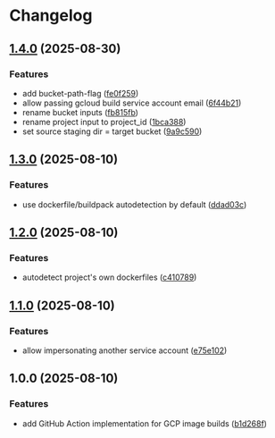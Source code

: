 # Changelog

## [1.4.0](https://github.com/discue/gcp-build-image-action/compare/v1.3.0...v1.4.0) (2025-08-30)


### Features

* add bucket-path-flag ([fe0f259](https://github.com/discue/gcp-build-image-action/commit/fe0f2599669bcd42c55116e517496bd553696d20))
* allow passing gcloud build service account email ([6f44b21](https://github.com/discue/gcp-build-image-action/commit/6f44b2181e57aaf9720b45fd7d534276e3656ae4))
* rename bucket inputs ([fb815fb](https://github.com/discue/gcp-build-image-action/commit/fb815fb875fa8bdd9a1230f9a4990727cd78316e))
* rename project input to project_id ([1bca388](https://github.com/discue/gcp-build-image-action/commit/1bca3889629f4acc817a3fb8323fd3f6c2abf3fd))
* set source staging dir = target bucket ([9a9c590](https://github.com/discue/gcp-build-image-action/commit/9a9c59010315d720659bce09bb2b96c3653d31a7))

## [1.3.0](https://github.com/discue/gcp-build-image-action/compare/v1.2.0...v1.3.0) (2025-08-10)


### Features

* use dockerfile/buildpack autodetection by default ([ddad03c](https://github.com/discue/gcp-build-image-action/commit/ddad03c8c3adb436db36df40b306276964b972c4))

## [1.2.0](https://github.com/discue/gcp-build-image-action/compare/v1.1.0...v1.2.0) (2025-08-10)


### Features

* autodetect project's own dockerfiles ([c410789](https://github.com/discue/gcp-build-image-action/commit/c4107899d45d5873701399e366e54d30745c5c7b))

## [1.1.0](https://github.com/discue/gcp-build-image-action/compare/v1.0.0...v1.1.0) (2025-08-10)


### Features

* allow impersonating another service account ([e75e102](https://github.com/discue/gcp-build-image-action/commit/e75e102ce3dc037eb3a78a1ceb67b72037a5ec0f))

## 1.0.0 (2025-08-10)


### Features

* add GitHub Action implementation for GCP image builds ([b1d268f](https://github.com/discue/gcp-build-image-action/commit/b1d268f99e128424ab5be72f23ab59c5f33960dc))
